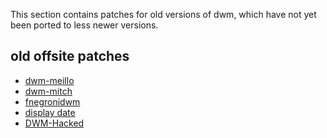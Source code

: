 This section contains patches for old versions of dwm, which have not yet been
ported to less newer versions.

old offsite patches
-------------------
* [dwm-meillo](https://marmaro.de/prog/dwm-meillo/)
* [dwm-mitch](https://www.cgarbs.de/dwm-mitch.en.html)
* [fnegronidwm](http://sharesource.org/project/fnegronidwm/wiki/)
* [display date](https://henry.precheur.org/projects/display_date_update.html)
* [DWM-Hacked](https://sourceforge.net/projects/dwm-hacked/)
